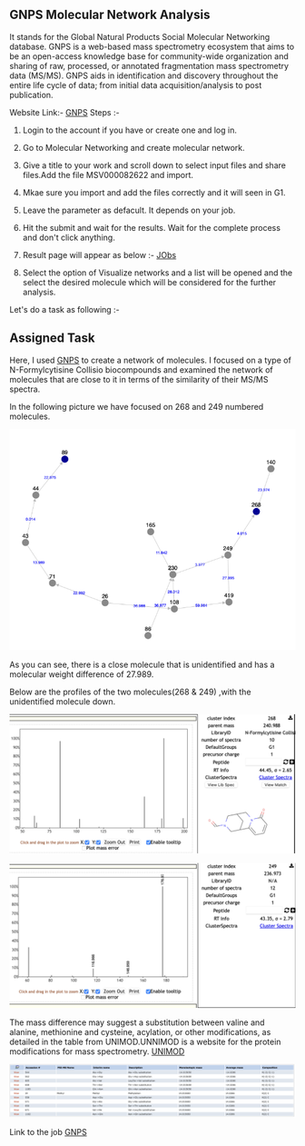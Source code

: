 
## GNPS Molecular Network Analysis
  It stands for the Global Natural Products Social Molecular Networking database. GNPS is a web-based mass spectrometry ecosystem that aims to be an open-access knowledge base for             community-wide organization and sharing of raw, processed, or annotated fragmentation mass spectrometry data (MS/MS). GNPS aids in identification and discovery throughout the 
  entire life cycle of data; from initial data acquisition/analysis to post publication.
  
  Website Link:- [GNPS](https://gnps.ucsd.edu/ProteoSAFe/static/gnps-splash.jsp)
   Steps :- 
   1. Login to the account if you have or create one and log in.
   2. Go to Molecular Networking and create molecular network.
   3. Give a title to your work and scroll down to select input files and share files.Add the file MSV000082622 and import.
   4. Mkae sure you import and add the files correctly and it will seen in G1.
   5. Leave the parameter as defacult. It depends on your job.
   6. Hit the submit and wait for the results. Wait for the complete process and don't click anything.
   7. Result page will appear as below :-
      [JObs](https://github.com/prakashaman717/Effect-of-Marine-Microalgae-on-the-growth-of-Sea-Urchins/blob/main/Images/JObs.png)

  8. Select the option of Visualize networks and a list will be opened and the select the desired molecule which will be considered for the further analysis.  
  
Let's do a task as following :- 

## Assigned Task ##

Here, I used [GNPS](https://gnps.ucsd.edu/ProteoSAFe/static/gnps-splash.jsp) to create a network of molecules. I focused on a type of N-Formylcytisine Collisio biocompounds and examined the network of molecules that are close to it in terms of the similarity of their MS/MS spectra.

In the following picture we have focused on 268 and 249 numbered molecules.

![GNPS Molecules](https://github.com/prakashaman717/Effect-of-Marine-Microalgae-on-the-growth-of-Sea-Urchins/blob/main/Images/GNPS%20MOLECULES.png)

As you can see, there is a close molecule that is unidentified and has a molecular weight difference of 27.989.

Below are the profiles of the two molecules(268 & 249) ,with the unidentified molecule down.

![Already Unknown](https://github.com/prakashaman717/Effect-of-Marine-Microalgae-on-the-growth-of-Sea-Urchins/blob/main/Images/Already%20Unknown.png)

![Enquiry One](https://github.com/prakashaman717/Effect-of-Marine-Microalgae-on-the-growth-of-Sea-Urchins/blob/main/Images/Enquiry%20One.png)

The mass difference may suggest a substitution between valine and alanine, methionine and cysteine, acylation, or other modifications, as detailed in the table from UNIMOD.UNNIMOD is a website for the protein modifications for mass spectrometry. [UNIMOD](https://www.unimod.org/login.php)

![UNIMOD](https://github.com/prakashaman717/Effect-of-Marine-Microalgae-on-the-growth-of-Sea-Urchins/blob/main/Images/UNIMOD.png)


Link to the job [GNPS](https://gnps.ucsd.edu/ProteoSAFe/status.jsp?task=86053d81f15043cf90e9f13d5aa37eb4)



